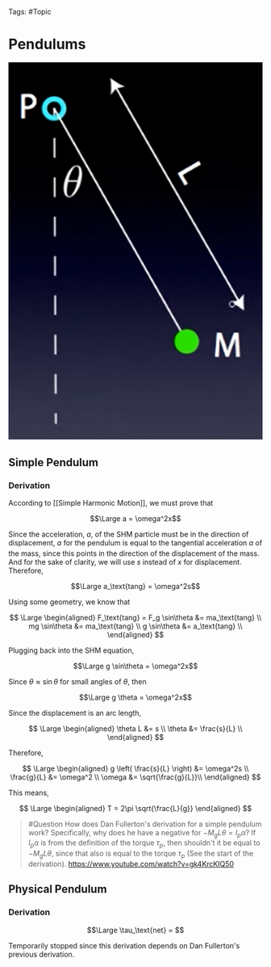 Tags: #Topic

# Pendulums

![](../attachments/simple_pendulum.png)

## Simple Pendulum

### Derivation

According to [[Simple Harmonic Motion]], we must prove that

$$\Large a = \omega^2x$$

Since the acceleration, $a$, of the SHM particle must be in the direction of displacement, $a$ for the pendulum is equal to the tangential acceleration $a_\text{}$ of the mass, since this points in the direction of the displacement of the mass. And for the sake of clarity, we will use $s$ instead of $x$ for displacement. Therefore,

$$\Large a_\text{tang} = \omega^2s$$

Using some geometry, we know that 

$$
\Large 
\begin{aligned}
F_\text{tang} = F_g \sin\theta &= ma_\text{tang} \\
 mg \sin\theta &= ma_\text{tang} \\
 g \sin\theta &= a_\text{tang} \\
\end{aligned}
$$

Plugging back into the SHM equation,

$$\Large g \sin\theta = \omega^2x$$

Since $\theta \approx \sin\theta$ for small angles of $\theta$, then

$$\Large g \theta = \omega^2x$$

Since the displacement is an arc length,

$$
\Large
\begin{aligned}
\theta L &= s \\
\theta &= \frac{s}{L} \\
\end{aligned}
$$

Therefore,

$$
\Large
\begin{aligned}
g \left( \frac{s}{L} \right) &= \omega^2s \\
\frac{g}{L} &= \omega^2 \\
\omega &= \sqrt{\frac{g}{L}}\\
\end{aligned}
$$

This means,

$$
\Large
\begin{aligned}
T = 2\pi \sqrt{\frac{L}{g}}
\end{aligned}
$$

> #Question
> How does Dan Fullerton's derivation for a simple pendulum work?
> Specifically, why does he have a negative for $-M_gL\theta = I_p \alpha$?
> If $I_p \alpha$ is from the definition of the torque $\tau_p$, then shouldn't it be equal to  $-M_gL\theta$, since that also is equal to the torque $\tau_p$ (See the start of the derivation).
> https://www.youtube.com/watch?v=gk4KrcKIQ50

## Physical Pendulum

### Derivation

$$\Large \tau_\text{net} = $$

Temporarily stopped since this derivation depends on Dan Fullerton's previous derivation.